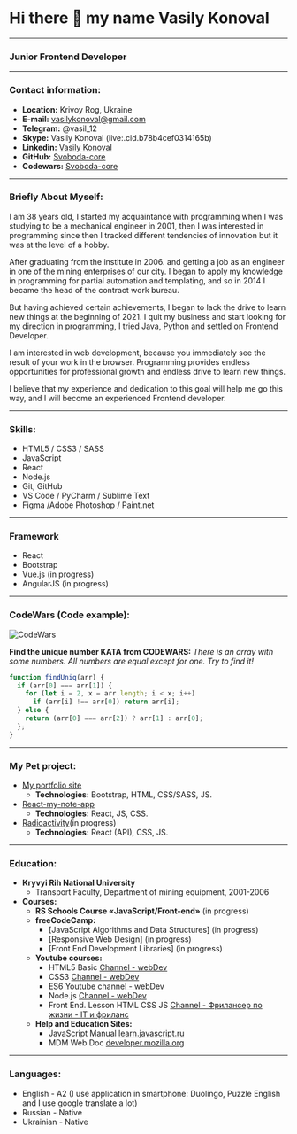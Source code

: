 # Hi there 👋 my name Vasily Konoval
---
### Junior Frontend Developer
---

### Contact information:
* **Location:** Krivoy Rog, Ukraine<br>
* **E-mail:** vasilykonoval@gmail.com<br>
* **Telegram:** @vasil_12<br>
* **Skype:** Vasily Konoval (live:.cid.b78b4cef0314165b)<br>
* **Linkedin:** [Vasily Konoval](https://www.linkedin.com/in/vasily-konoval-547938206/)<br>
* **GitHub:** [Svoboda-core](https://github.com/Svoboda-core)<br>
* **Codewars:** [Svoboda-core](https://www.codewars.com/users/svoboda-core)<br>

---

### Briefly About Myself:
I am 38 years old, I started my acquaintance with programming when I was studying to be a mechanical engineer in 2001, then I was interested in programming since then I tracked different tendencies of innovation but it was at the level of a hobby.<br>

After graduating from the institute in 2006. and getting a job as an engineer in one of the mining enterprises of our city. I began to apply my knowledge in programming for partial automation and templating, and so in 2014 I became the head of the contract work bureau.<br>

But having achieved certain achievements, I began to lack the drive to learn new things at the beginning of 2021. I quit my business and start looking for my direction in programming, I tried Java, Python and settled on Frontend Developer.<br>

I am interested in web development, because you immediately see the result of your work in the browser. Programming provides endless opportunities for professional growth and endless drive to learn new things.<br>

I believe that my experience and dedication to this goal will help me go this way, and I will become an experienced Frontend developer.<br>

---

### Skills:

* HTML5 / CSS3 / SASS
* JavaScript
* React
* Node.js
* Git, GitHub
* VS Code / PyCharm / Sublime Text
* Figma /Adobe Photoshop / Paint.net

---

### Framework
* React 
* Bootstrap
* Vue.js (in progress)
* AngularJS (in progress)

---

### CodeWars (Code example):

![CodeWars](https://www.codewars.com/users/svoboda-core/badges/large)

**Find the unique number KATA from CODEWARS:**
*There is an array with some numbers. All numbers are equal except for one. Try to find it!*

```javascript
function findUniq(arr) {
  if (arr[0] === arr[1]) {
    for (let i = 2, x = arr.length; i < x; i++)
      if (arr[i] !== arr[0]) return arr[i];
  } else {
    return (arr[0] === arr[2]) ? arr[1] : arr[0];
  };
}
```
---

### My Pet project:
* [My portfolio site](https://github.com/svoboda-core/My_Site)
  * **Technologies:** Bootstrap, HTML, CSS/SASS, JS.
* [React-my-note-app](https://github.com/svoboda-core/react-my-note-app)
  * **Technologies:** React, JS, CSS.
* [Radioactivity]()(in progress)
  * **Technologies:** React (API), CSS, JS. 

---
### Education:

* **Kryvyi Rih National University**
  * Transport Faculty, Department of mining equipment, 2001-2006
* **Courses:**
  * **RS Schools Course «JavaScript/Front-end»** (in progress)
  * **freeCodeCamp:**
    * [JavaScript Algorithms and Data Structures] (in progress)
    * [Responsive Web Design] (in progress)
    * [Front End Development Libraries] (in progress)
  * **Youtube courses:**
    * HTML5 Basic [Сhannel - webDev](https://www.youtube.com/playlist?list=PLNkWIWHIRwMFtHHg0amAgocYP-kZypbY7)
    * CSS3 [Сhannel - webDev](https://www.youtube.com/playlist?list=PLNkWIWHIRwMHUawuIEpPI_tOG7Mfhs_sA)
    * ES6 [Youtube channel - webDev](https://www.youtube.com/playlist?list=PLNkWIWHIRwMGLJXugVvdK7i8UagGQNaXD)
    * Node.js [Сhannel - webDev](https://www.youtube.com/playlist?list=PLNkWIWHIRwMFtsaJ4b_wwkJDHKJeuAkP0)
    * Front End. Lesson HTML CSS JS [Сhannel - Фрилансер по жизни - IT и фриланс](https://www.youtube.com/playlist?list=PLM6XATa8CAG4F9nAIYNS5oAiPotxwLFIr)
  * **Help and Education Sites:**
    * JavaScript Manual [learn.javascript.ru](https://learn.javascript.ru/)
    * MDM Web Doc [developer.mozilla.org](https://developer.mozilla.org/)

----
### Languages:

- English \- A2 (I use application in smartphone: Duolingo, Puzzle English and I use google translate a lot)
- Russian \- Native
- Ukrainian \- Native




<!--
-->
